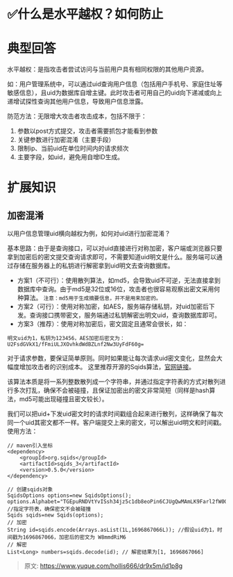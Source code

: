 # ✅什么是水平越权？如何防止


# 典型回答

水平越权：是指攻击者尝试访问与当前用户具有相同权限的其他用户资源。

如：用户管理系统中，可以通过uid查询用户信息（包括用户手机号、家庭住址等敏感信息），且uid为数据库自增主键。此时攻击者可用自己的uid向下递减或向上递增试探性查询其他用户信息，导致用户信息泄露。

防范方法：无限增大攻击者攻击成本，包括不限于：

1. 参数以post方式提交，攻击者需要抓包才能看到参数
2. 关键参数进行加密混淆（主要手段）
3. 限制ip、当前uid在单位时间内的请求频次
4. 主要字段，如uid，避免用自增ID生成。


# 扩展知识


## 加密混淆

以用户信息管理uid横向越权为例，如何对uid进行加密混淆？

基本思路：由于是查询接口，可以对uid直接进行对称加密，客户端或浏览器只要拿到加密后的密文提交查询请求即可，不需要知道uid明文是什么。服务端可以通过存储在服务器上的私钥进行解密拿到uid明文去查询数据库。

- 方案1（不可行）：使用散列算法，如md5，会导致uid不可逆，无法直接拿到数据库中查询。由于md5是32位或16位，攻击者也很容易观察出密文采用何种算法。
`注意：md5用于生成摘要信息，并不是用来加密的。`
- 方案2（可行）：使用对称加密，如AES，服务端存储私钥，对uid加密后下发。查询接口携带密文，服务端通过私钥解密出明文uid，查询数据库即可。
- 方案3（推荐）：使用对称加密后，密文固定且通常会很长，如：

```
明文uid为1，私钥为123456，AES加密后密文为：
U2FsdGVkX1/fFmiULJXOvhkdWdBZLnf2Nw3UyFdF60g=
```

对于请求参数，要保证简单原则。同时如果能让每次请求uid密文变化，显然会大幅度增加攻击者的识别成本。
这里推荐开源的Sqids算法，[官网链接](https://sqids.org/java)。

该算法本质是将一系列整数散列成一个字符串，并通过指定字符表的方式对散列进行多次打乱，确保不会被碰撞，且保证加密出的密文非常简短（同样是hash算法，md5可能出现碰撞且密文较长）。

我们可以把uid+下发uid密文时的请求时间戳组合起来进行散列，这样确保了每次同一个uid其密文都不一样。客户端提交上来的密文，可以解出uid明文和时间戳。
使用方法：

```
// maven引入坐标
<dependency>
    <groupId>org.sqids</groupId>
    <artifactId>sqids_3</artifactId>
    <version>0.5.0</version>
</dependency>
```

```
// 创建sqids对象
SqidsOptions options=new SqidsOptions();
options.Alphabet="TGEpuRNDVtYvISsh34jz5c1db8eoPin6CJUgQwMAmLK9Farl2fW0OyHxqXkBZ7"; //指定字符表，确保密文不会被碰撞
Sqids sqids=new Sqids(options);
// 加密
String id=sqids.encode(Arrays.asList(1L,1696867066L)); //假设uid为1，时间戳为1696867066，加密后的密文为 W8mmdRiM6
// 解密
List<Long> numbers=sqids.decode(id); // 解密结果为[1, 1696867066]
```


> 原文: <https://www.yuque.com/hollis666/dr9x5m/id1p8g>